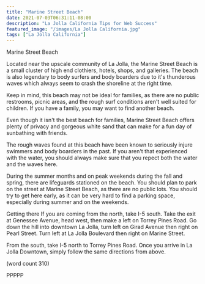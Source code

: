 ```yaml
---
title: "Marine Street Beach"
date: 2021-07-03T06:31:11-08:00
description: "La Jolla California Tips for Web Success"
featured_image: "/images/La Jolla California.jpg"
tags: ["La Jolla California"]
---
```


Marine Street Beach

Located near the upscale community of La Jolla, the
Marine Street Beach is a small cluster of high end
clothiers, hotels, shops, and galleries.  The 
beach is also legendary to body surfers and body
boarders due to it's thunderous waves which always
seem to crash the shoreline at the right time.

Keep in mind, this beach may not be ideal for 
families, as there are no public restrooms, picnic
areas, and the rough surf conditions aren't well
suited for children.  If you have a family, you may
want to find another beach.

Even though it isn't the best beach for families,
Marine Street Beach offers plenty of privacy and
gorgeous white sand that can make for a fun day
of sunbathing with friends.  

The rough waves found at this beach have been 
known to seriously injure swimmers and body boarders
in the past.  If you aren't that experienced with
the water, you should always make sure that you
repect both the water and the waves here.

During the summer months and on peak weekends during
the fall and spring, there are lifeguards stationed
on the beach.  You should plan to park on the 
street at Marine Street Beach, as there are no
public lots.  You should try to get here early,
as it can be very hard to find a parking space,
especially during summer and on the weekends.

Getting there
If you are coming from the north, take I-5 south.
Take the exit at Genessee Avenue, head west, then
make a left on Torrey Pines Road.  Go down the
hill into downtown La Jolla, turn left on Girad
Avenue then right on Pearl Street.  Turn left at
La Jolla Boulevard then right on Marine Street.

From the south, take I-5 north to Torrey Pines
Road.  Once you arrive in La Jolla Downtown, 
simply follow the same directions from above.

(word count 310)

PPPPP
